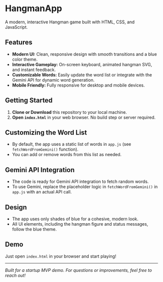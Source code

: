 # HangmanApp

A modern, interactive Hangman game built with HTML, CSS, and JavaScript.

## Features
- **Modern UI:** Clean, responsive design with smooth transitions and a blue color theme.
- **Interactive Gameplay:** On-screen keyboard, animated hangman SVG, and instant feedback.
- **Customizable Words:** Easily update the word list or integrate with the Gemini API for dynamic word generation.
- **Mobile Friendly:** Fully responsive for desktop and mobile devices.

## Getting Started
1. **Clone or Download** this repository to your local machine.
2. **Open `index.html`** in your web browser. No build step or server required.

## Customizing the Word List
- By default, the app uses a static list of words in `app.js` (see `fetchWordFromGemini()` function).
- You can add or remove words from this list as needed.

## Gemini API Integration
- The code is ready for Gemini API integration to fetch random words.
- To use Gemini, replace the placeholder logic in `fetchWordFromGemini()` in `app.js` with an actual API call.

## Design
- The app uses only shades of blue for a cohesive, modern look.
- All UI elements, including the hangman figure and status messages, follow the blue theme.

## Demo
Just open `index.html` in your browser and start playing!

---

*Built for a startup MVP demo. For questions or improvements, feel free to reach out!*